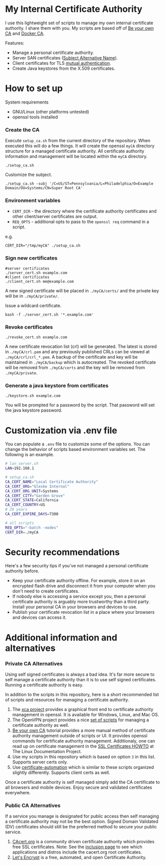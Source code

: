 # My Internal Certificate Authority

I use this lightweight set of scripts to manage my own internal certificate
authority.  I share them with you.  My scripts are based off of
[Be your own CA][yourca_tut] and [Docker CA][docker_ca].

Features:

* Manage a personal certificate authority.
* Server SAN certificates ([Subject Alternative Name][wiki_san]).
* Client certificates for TLS [mutual authentication][wiki_ma].
* Create Java keystores from the X.509 certificates.

# How to set up

System requirements

* GNU/Linux (other platforms untested)
* openssl tools installed

### Create the CA

Execute `setup_ca.sh` from the current directory of the repository.  When
executed this will do a few things.  It will create the openssl `myCA` directory
structure for a managed certificate authority.  All certificate authority
information and management will be located within the `myCA` directory.

    ./setup_ca.sh

Customize the subject.

    ./setup_ca.sh -subj '/C=US/ST=Pennsylvania/L=Philadelphia/O=Example Domain/OU=Systems/CN=Super Root CA'

### Environment variables

* `CERT_DIR` - the directory where the certificate authority certificates and
  other client/server certificates are output.
* `REQ_OPTS` - additional opts to pass to the `openssl req` command in a script.

e.g.

    CERT_DIR="/tmp/myCA" ./setup_ca.sh

### Sign new certificates

    #server certificates
    ./server_cert.sh example.com
    #client certificates
    ./client_cert.sh me@example.com

A new signed certificate will be placed in `./myCA/certs/` and the private key
will be in `./myCA/private/`.

Issue a wildcard certificate.

    bash -f ./server_cert.sh '*.example.com'

### Revoke certificates

    ./revoke_cert.sh example.com

A new certificate revocation list (crl) will be generated.  The latest is stored
in `./myCA/crl.pem` and any previously published CRLs can be viewed at
`./myCA/crl/crl_*.pem`.  A backup of the certificate and key will be maintained
in `./myCA/backup` which is autocreated.  The revoked certificate will be
removed from `./myCA/certs` and the key will be removed from `./myCA/private`.

### Generate a java keystore from certificates

    ./keystore.sh example.com

You will be prompted for a password by the script.  That password will set the
java keystore password.

# Customization via .env file

You can populate a `.env` file to customize some of the options.  You can change
the behavior of scripts based environment variables set.  The following is an
example.

```bash
# lan_server.sh
LAN=192.168.1

# setup_ca.sh
CA_CERT_NAME="Local Certificate Authority"
CA_CERT_ORG="Gleske Internal"
CA_CERT_ORG_UNIT=Systems
CA_CERT_CITY="Garden Grove"
CA_CERT_STATE=California
CA_CERT_COUNTRY=US
# 20 years
CA_CERT_EXPIRE_DAYS=7300

# all scripts
REQ_OPTS="-batch -nodes"
CERT_DIR=./myCA
```

# Security recommendations

Here's a few security tips if you've not managed a personal certificate
authority before.

* Keep your certificate authority offline.  For example, store it on an
  encrypted flash drive and disconnect it from your computer when you don't need
  to create certificates.
* If nobody else is accessing a service except you, then a personal certificate
  authority is arguably more trustworthy than a third party.  Install your
  personal CA in your browsers and devices to use.
* Publish your certificate revocation list in a place where your browsers and
  devices can access it.

# Additional information and alternatives

### Private CA Alternatives

Using self signed certificates is always a bad idea. It's far more secure to
self manage a certificate authority than it is to use self signed certificates.
Running a certificate authority is easy.

In addition to the scripts in this repository, here is a short recommended list
of scripts and resources for managing a certificate authority.

1. The [xca project][xca] provides a graphical front end to certificate
   authority management in openssl.  It is available for Windows, Linux, and Mac
   OS.
2. The OpenVPN project provides a nice [set of scripts][ovpn_scripts] for
   managing a certificate authority as well.
3. [Be your own CA][yourca_tut] tutorial provides a more manual method of
   certificate authority management outside of scripts or UI.  It provides
   openssl commands for certificate authority management.  Additionaly, one can
   read up on certificate management in the [SSL Certificates HOWTO][tldp_certs]
   at The Linux Documentation Project.
4. Use my scripts in this repository which is based on option `3` in this list.
   Supports server certs only.
5. Use [certificate-automation][cert_auto] which is similar to these scripts
   organized slightly differently.  Supports client certs as well.

Once a certificate authority is self managed simply add the CA certificate to
all browsers and mobile devices. Enjoy secure and validated certificates
everywhere.

### Public CA Alternatives

If a service you manage is designated for public access then self managing a
certificate authority may not be the best option.  Signed Domain Validated (DV)
certificates should still be the preferred method to secure your public service.

1. [CAcert.org][cacert] is a community driven certificate authority which
   provides free SSL certificates.  Note:  See the [inclusion
   page][cacert_inclusion] to see which applications and distros
   include the cacert.org root certificates.
2. [Let's Encrypt][lets_encrypt] is a free, automated, and open Certificate
   Authority.

[cacert]: http://www.cacert.org/
[cacert_inclusion]: http://wiki.cacert.org/InclusionStatus
[cert_auto]: https://github.com/berico-rclayton/certificate-automation
[docker_ca]: https://docs.docker.com/engine/security/https/
[lets_encrypt]: https://letsencrypt.org/
[ovpn_scripts]: http://openvpn.net/index.php/open-source/documentation/howto.html#pki
[tldp_certs]: http://www.tldp.org/HOWTO/SSL-Certificates-HOWTO/x195.html
[wiki_ma]: https://en.wikipedia.org/wiki/Mutual_authentication
[wiki_san]: https://en.wikipedia.org/wiki/Subject_Alternative_Name
[xca]: http://sourceforge.net/projects/xca/
[yourca_tut]: http://www.g-loaded.eu/2005/11/10/be-your-own-ca/
